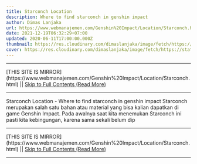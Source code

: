 ```yaml
---
title: Starconch Location
description: Where to find starconch in genshin impact
author: Dimas Lanjaka
url: https://www.webmanajemen.com/Genshin%20Impact/Location/Starconch.html
date: 2021-12-19T06:32:29+07:00
updated: 2020-06-11T17:00:00.000Z
thumbnail: https://res.cloudinary.com/dimaslanjaka/image/fetch/https://static.wikia.nocookie.net/gensin-impact/images/4/46/Item_Starconch.png/revision/latest
cover: https://res.cloudinary.com/dimaslanjaka/image/fetch/https://static.wikia.nocookie.net/gensin-impact/images/4/46/Item_Starconch.png/revision/latest
---
```


<hr/> [THIS SITE IS MIRROR](https://www.webmanajemen.com/Genshin%20Impact/Location/Starconch.html) || <a href="https://www.webmanajemen.com/Genshin%20Impact/Location/Starconch.html" rel="follow" class="button" id="read-more">Skip to Full Contents (Read More)</a> <hr/> Starconch Location - Where to find starconch in genshin impact Starconch merupakan salah satu bahan atau material yang bisa kalian dapatkan di game Genshin Impact. Pada awalnya saat kita menemukan Starconch ini pasti kita kebingungan, karena sama sekali belum dip <hr/> [THIS SITE IS MIRROR](https://www.webmanajemen.com/Genshin%20Impact/Location/Starconch.html) || <a href="https://www.webmanajemen.com/Genshin%20Impact/Location/Starconch.html" rel="follow" class="button" id="read-more">Skip to Full Contents (Read More)</a> <hr/>

<script>
    if (location.host.includes('dimaslanjaka12')) {
      location.replace('https://www.webmanajemen.com/Genshin%20Impact/Location/Starconch.html');
    }
  </script>